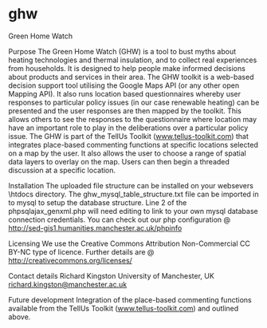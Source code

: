 ghw
===

Green Home Watch

Purpose
The Green Home Watch (GHW) is a tool to bust myths about heating technologies and thermal insulation, and to collect real experiences from households. It is designed to help people make informed decisions about products and services in their area.
The GHW toolkit is a web-based decision support tool utilising the Google Maps API (or any other open Mapping API). It also runs location based questionnaires whereby user responses to particular policy issues (in our case renewable heating) can be presented and the user responses are then mapped by the toolkit. This allows others to see the responses to the questionnaire where location may have an important role to play in the deliberations over a particular policy issue.
The GHW is part of the TellUs Toolkit (www.tellus-toolkit.com) that integrates place-based commenting functions at specific locations selected on a map by the user. It also allows the user to choose a range of spatial data layers to overlay on the map. Users can then begin a threaded discussion at a specific location.

Installation
The uploaded file structure can be installed on your websevers \htdocs directory.  The ghw_mysql_table_structure.txt file can be imported in to mysql to setup the database structure.  Line 2 of the phpsqlajax_genxml.php will need editing to link to your own mysql database connection credentials.  You can check out our php configuration @ http://sed-gis1.humanities.manchester.ac.uk/phpinfo

Licensing
We use the Creative Commons Attribution Non-Commercial CC BY-NC type of licence.  Further details are @ http://creativecommons.org/licenses/

Contact details
Richard Kingston
University of Manchester, UK
richard.kingston@manchester.ac.uk

Future development
Integration of the place-based commenting functions available from the TellUs Toolkit (www.tellus-toolkit.com) and outlined above.
